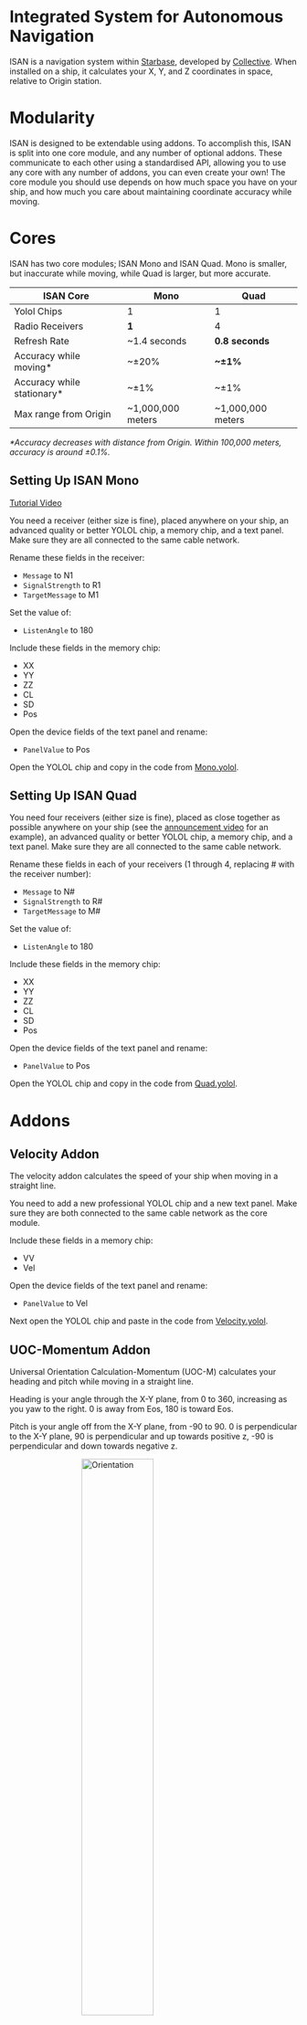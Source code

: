 # Integrated System for Autonomous Navigation

ISAN is a navigation system within [Starbase](https://store.steampowered.com/app/454120/Starbase/), developed by [Collective](https://wiki.starbasegame.com/index.php/Collective). When installed on a ship, it calculates your X, Y, and Z coordinates in space, relative to Origin station.

# Modularity
ISAN is designed to be extendable using addons. To accomplish this, ISAN is split into one core module, and any number of optional addons. These communicate to each other using a standardised API, allowing you to use any core with any number of addons, you can even create your own! The core module you should use depends on how much space you have on your ship, and how much you care about maintaining coordinate accuracy while moving.

# Cores

ISAN has two core modules; ISAN Mono and ISAN Quad. Mono is smaller, but inaccurate while moving, while Quad is larger, but more accurate.

| ISAN Core                  | Mono          | Quad  |
| -------------------------- | ------------- | ----- |
| Yolol Chips                | 1             | 1     |
| Radio Receivers            | **1**         | 4     |
| Refresh Rate               | ~1.4 seconds  | **0.8 seconds** |
| Accuracy while moving*     | ~±20%         | **~±1%** |
| Accuracy while stationary* | ~±1%          |    ~±1% |
| Max range from Origin      | ~1,000,000 meters | ~1,000,000 meters |

_*Accuracy decreases with distance from Origin. Within 100,000 meters, accuracy is around ±0.1%._

## Setting Up ISAN Mono

[Tutorial Video](https://youtu.be/UPMoVrCzoGc)

You need a receiver (either size is fine), placed anywhere on your ship, an advanced quality or better YOLOL chip, a memory chip, and a text panel. Make sure they are all connected to the same cable network.

Rename these fields in the receiver:
 - `Message` to N1
 - `SignalStrength` to R1
 - `TargetMessage` to M1

Set the value of:
 - `ListenAngle` to 180

Include these fields in the memory chip:
 - XX
 - YY
 - ZZ
 - CL
 - SD
 - Pos

Open the device fields of the text panel and rename:
 - `PanelValue` to Pos

Open the YOLOL chip and copy in the code from [Mono.yolol](Scripts/Scripts/ISAN/Mono.yolol).

## Setting Up ISAN Quad

You need four receivers (either size is fine), placed as close together as possible anywhere on your ship (see the [announcement video](https://youtu.be/ASuTG5dBYpo?t=60) for an example), an advanced quality or better YOLOL chip, a memory chip, and a text panel. Make sure they are all connected to the same cable network.

Rename these fields in each of your receivers (1 through 4, replacing # with the receiver number):
 - `Message` to N#
 - `SignalStrength` to R#
 - `TargetMessage` to M#

Set the value of:
 - `ListenAngle` to 180

Include these fields in the memory chip:
 - XX
 - YY
 - ZZ
 - CL
 - SD
 - Pos

Open the device fields of the text panel and rename:
 - `PanelValue` to Pos

Open the YOLOL chip and copy in the code from [Quad.yolol](Scripts/Scripts/ISAN/Quad.yolol).

# Addons

## Velocity Addon

The velocity addon calculates the speed of your ship when moving in a straight line.

You need to add a new professional YOLOL chip and a new text panel. Make sure they are both connected to the same cable network as the core module.

Include these fields in a memory chip:
 - VV
 - Vel

Open the device fields of the text panel and rename:
 - `PanelValue` to Vel

Next open the YOLOL chip and paste in the code from [Velocity.yolol](Scripts/Scripts/ISAN/Velocity.yolol).

## UOC-Momentum Addon

Universal Orientation Calculation-Momentum (UOC-M) calculates your heading and pitch while moving in a straight line.

Heading is your angle through the X-Y plane, from 0 to 360, increasing as you yaw to the right. 0 is away from Eos, 180 is toward Eos.

Pitch is your angle off from the X-Y plane, from -90 to 90. 0 is perpendicular to the X-Y plane, 90 is perpendicular and up towards positive z, -90 is perpendicular and down towards negative z.

<img src="https://i.imgur.com/YmH6UB6.png" alt="Orientation" style="display:block;margin-left:auto;margin-right:auto;width:50%;"/>

You need to add a new professional YOLOL chip, and a new text panel. Make sure they are both connected to the same cable network as the core module.

Include these fields in a memory chip:
 - HH
 - PP
 - Orn

Open the device fields of the text panel and rename:
 - `PanelValue` to Orn

Next open the YOLOL chip and paste in the code from [Orientation.yolol](Scripts/Scripts/ISAN/Orientation.yolol).

## WNS Addon

Waypoint Navigation System (WNS) is an add-on that makes going to ISAN coordinates fast and easy. Using this system in conjunction with the UOC makes it easy to point toward a destination. To enter a destination, simply change the value of the DX, DY and DZ fields in the memory chip to the X, Y and Z of your destination. It is recommended that you put the memory chip with DX, DY and DZ fields somewhere accessible.

You need to add a new professional YOLOL chip, and a new text panel. Make sure they are both connected to the same cable network as the core module.

Include these fields in a memory chip:
 - DX
 - DY
 - DZ
 - DH
 - DP
 - DD
 - Dst

Open the device fields of the text panel and rename:
 - `PanelValue` to Dst

Next open the YOLOL chip and paste in the code from [WNS.yolol](Scripts/Scripts/ISAN/WNS.yolol).

# API Specifications

If you plan on making your own addons, these are all the specs you need to know to create a fully compatible addon.

External variables created by a core module are:
 - `:XX` - X Coordinate
 - `:YY` - Y Coordinate
 - `:ZZ` - Z Coordinate
 - `:CL` - Clock pulse, which tells addons when to output their data and loop back to their beginnings. Set to 1 on the last line in core modules, and is set to 0 on the first line in core modules.
 - `:SD` - Signal detection, a number from 0 to 4, representing the number of receiver signals that are being received.
 - `:Pos` - Pre-formatted output for text displays.
 - `:R#` - Signal strength of the #th receiver.
 - `:M#` - Target message of the #th receiver.
 - `:N#` - Received message of the #th receiver.

Requirements:
 - Addons can be **at most** four lines long. Additional lines are allowed that do not loop, such as lines dedicated to setting up local variables. 
 - Use **at least** two characters per external variable.
   - (Correct) `:FO`
   - (Incorrect) `:B`
 - (Optional) Include a pre-formatted text display external variable, with a three character variable.
   - (Examples) `:Pos`, `:Vel`
 - The last line of your addon should include a way to loop continuously on that line until `:CL = 1`, where it should then output the pre-formatted output, and return to the start of your addon. See the velocity addon for an example.
 - `:XX`, `:YY`, and `:ZZ`, must be read on or before the third line of your addon.

# Credits

 - `Solonerus` - Project management
 - `Lumi Virtual` - Development of the current version of ISAN ‘ISAN alchemist’
 - `Strikeeaglechase` - Development of offsets and ISAN code
 - `MuNk` - Code consultation
 - `Nordwolf` - Design of previous iteration of ISAN, coordinate system calculation and measurements
 - `Battle_Wrath` - Various design ideas and general help
 - `Archduke` - Invaluable support and document writeup
 - `Zaff` - Security and usability consultation, documentation
 - `Meboy100` - Le rubber duck